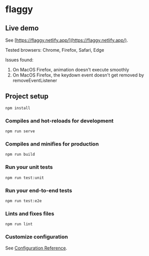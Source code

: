 # flaggy

## Live demo
See [https://flaggy.netlify.app/](https://flaggy.netlify.app/).

Tested browsers: Chrome, Firefox, Safari, Edge

Issues found:
  1. On MacOS Firefox, animation doesn't execute smoothly
  2. On MacOS Firefox, the keydown event doesn't get removed by removeEventListener

## Project setup
```
npm install
```

### Compiles and hot-reloads for development
```
npm run serve
```

### Compiles and minifies for production
```
npm run build
```

### Run your unit tests
```
npm run test:unit
```

### Run your end-to-end tests
```
npm run test:e2e
```

### Lints and fixes files
```
npm run lint
```

### Customize configuration
See [Configuration Reference](https://cli.vuejs.org/config/).
